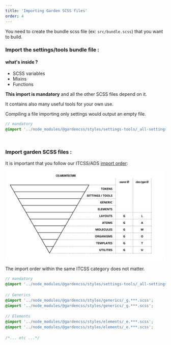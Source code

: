 ```yaml
---
title: 'Importing Garden SCSS files'
order: 4
---
```


You need to create the bundle scss file (ex: `src/bundle.scss`) that you want to build.

### Import the settings/tools bundle file :

#### what's inside ?

- SCSS variables
- Mixins
- Functions

**This import is mandatory** and all the other SCSS files depend on it.

It contains also many useful tools for your own use.

Compiling a file importing only settings would output an empty file.

```scss
// mandatory
@import '../node_modules/@gardencss/styles/settings-tools/_all-settings';
```

<br>

### Import garden SCSS files :

It is important that you follow our ITCSS/ADS [import order](https://gael-boyenval.gitbook.io/atomic-design-css-architecture-with-itcss-bem-sass/principles/unifying-itcss-with-ads#summarize-the-new-architecture):

![ITCSS/ADS architecture](itcss-atomic-prefixes.jpg)

The import order within the same ITCSS category does not matter.

```scss
// mandatory
@import '../node_modules/@gardencss/styles/settings-tools/_all-settings';

// Generics
@import '../node_modules/@gardencss/styles/generics/_g.***.scss';
@import '../node_modules/@gardencss/styles/generics/_g.***.scss';

// Elements
@import '../node_modules/@gardencss/styles/elements/_e.***.scss';
@import '../node_modules/@gardencss/styles/elements/_e.***.scss';

/*... etc ...*/
```
